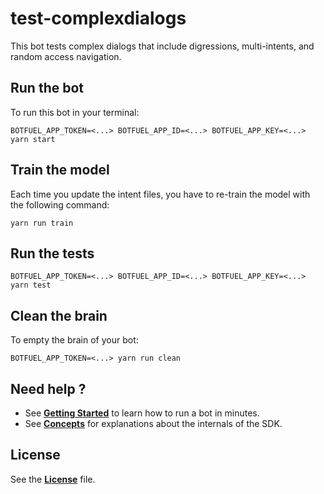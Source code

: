 # test-complexdialogs

This bot tests complex dialogs that include digressions, multi-intents, and random access navigation.

## Run the bot

To run this bot in your terminal:

```shell
BOTFUEL_APP_TOKEN=<...> BOTFUEL_APP_ID=<...> BOTFUEL_APP_KEY=<...> yarn start
```

## Train the model

Each time you update the intent files, you have to re-train the model with the following command:

```shell
yarn run train
```

## Run the tests

```shell
BOTFUEL_APP_TOKEN=<...> BOTFUEL_APP_ID=<...> BOTFUEL_APP_KEY=<...> yarn test
```

## Clean the brain

To empty the brain of your bot:

```shell
BOTFUEL_APP_TOKEN=<...> yarn run clean
```

## Need help ?

* See [**Getting Started**](https://docs.botfuel.io/dialog/getting-started) to learn how to run a bot in minutes.
* See [**Concepts**](https://docs.botfuel.io/dialog/concepts) for explanations about the internals of the SDK.

## License

See the [**License**](LICENSE.md) file.
